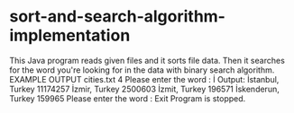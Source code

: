 # sort-and-search-algorithm-implementation
This Java program reads given files and it sorts file data. Then it searches for the word you're looking for in the data with binary search algorithm.
EXAMPLE OUTPUT
cities.txt 4
Please enter the word : İ 
Output: İstanbul, Turkey 11174257 İzmir, Turkey 2500603 İzmit, Turkey 196571 İskenderun, Turkey 159965 
Please enter the word : Exit Program is stopped.
